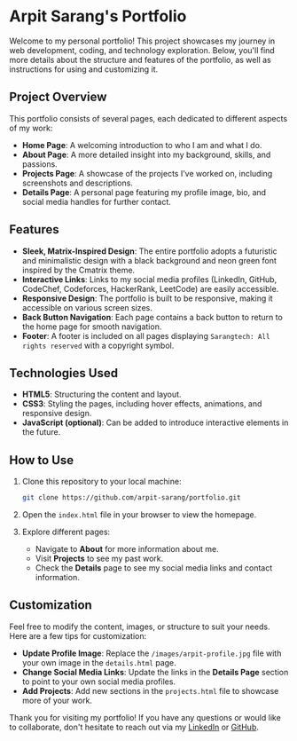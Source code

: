 # Arpit Sarang's Portfolio

Welcome to my personal portfolio! This project showcases my journey in web development, coding, and technology exploration. Below, you'll find more details about the structure and features of the portfolio, as well as instructions for using and customizing it.

## Project Overview

This portfolio consists of several pages, each dedicated to different aspects of my work:

- **Home Page**: A welcoming introduction to who I am and what I do.
- **About Page**: A more detailed insight into my background, skills, and passions.
- **Projects Page**: A showcase of the projects I’ve worked on, including screenshots and descriptions.
- **Details Page**: A personal page featuring my profile image, bio, and social media handles for further contact.
  
## Features

- **Sleek, Matrix-Inspired Design**: The entire portfolio adopts a futuristic and minimalistic design with a black background and neon green font inspired by the Cmatrix theme.
- **Interactive Links**: Links to my social media profiles (LinkedIn, GitHub, CodeChef, Codeforces, HackerRank, LeetCode) are easily accessible.
- **Responsive Design**: The portfolio is built to be responsive, making it accessible on various screen sizes.
- **Back Button Navigation**: Each page contains a back button to return to the home page for smooth navigation.
- **Footer**: A footer is included on all pages displaying `Sarangtech: All rights reserved` with a copyright symbol.

## Technologies Used

- **HTML5**: Structuring the content and layout.
- **CSS3**: Styling the pages, including hover effects, animations, and responsive design.
- **JavaScript (optional)**: Can be added to introduce interactive elements in the future.

## How to Use

1. Clone this repository to your local machine:
    ```bash
    git clone https://github.com/arpit-sarang/portfolio.git
    ```

2. Open the `index.html` file in your browser to view the homepage.

3. Explore different pages:
   - Navigate to **About** for more information about me.
   - Visit **Projects** to see my past work.
   - Check the **Details** page to see my social media links and contact information.

## Customization

Feel free to modify the content, images, or structure to suit your needs. Here are a few tips for customization:

- **Update Profile Image**: Replace the `/images/arpit-profile.jpg` file with your own image in the `details.html` page.
- **Change Social Media Links**: Update the links in the **Details Page** section to point to your own social media profiles.
- **Add Projects**: Add new sections in the `projects.html` file to showcase more of your work.





Thank you for visiting my portfolio! If you have any questions or would like to collaborate, don't hesitate to reach out via my [LinkedIn](https://www.linkedin.com/in/arpit-sarang) or [GitHub](https://github.com/arpit-sarang).
